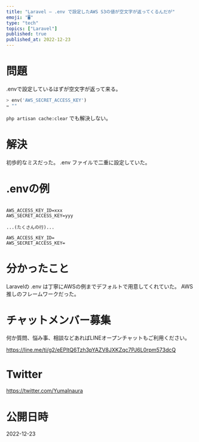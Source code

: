 ```yaml
---
title: "Laravel – .env で設定したAWS S3の値が空文字が返ってくるんだが"
emoji: "🖥"
type: "tech"
topics: ["Laravel"]
published: true
published_at: 2022-12-23
---
```



# 問題

.envで設定しているはずが空文字が返って来る。


```php
> env('AWS_SECRET_ACCESS_KEY')
= ""
```

`php artisan cache:clear` でも解決しない。

# 解決


初歩的なミスだった。
.env ファイルで二重に設定していた。


# .envの例

```

AWS_ACCESS_KEY_ID=xxx
AWS_SECRET_ACCESS_KEY=yyy

...(たくさんの行)...

AWS_ACCESS_KEY_ID=
AWS_SECRET_ACCESS_KEY=
```

# 分かったこと

Laravelの .env は丁寧にAWSの例までデフォルトで用意してくれていた。
AWS推しのフレームワークだった。


# チャットメンバー募集


何か質問、悩み事、相談などあればLINEオープンチャットもご利用ください。

https://line.me/ti/g2/eEPltQ6Tzh3pYAZV8JXKZqc7PJ6L0rpm573dcQ


# Twitter

https://twitter.com/YumaInaura


# 公開日時

2022-12-23
